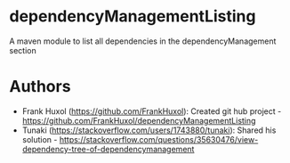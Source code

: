# dependencyManagementListing
A maven module to list all dependencies in the dependencyManagement section


# Authors
* Frank Huxol (https://github.com/FrankHuxol): Created git hub project - https://github.com/FrankHuxol/dependencyManagementListing
* Tunaki (https://stackoverflow.com/users/1743880/tunaki): Shared his solution - https://stackoverflow.com/questions/35630476/view-dependency-tree-of-dependencymanagement
